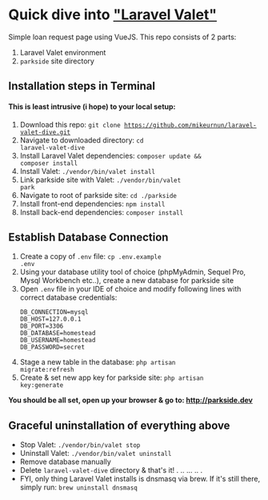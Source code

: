 # Quick dive into ["Laravel Valet"](https://laravel.com/docs/5.3/valet)
Simple loan request page using VueJS. This repo consists of 2 parts:
1. Laravel Valet environment
2. <code>parkside</code> site directory

## Installation steps in Terminal
#### This is least intrusive (i hope) to your local setup:
1. Download this repo: <code>git clone https://github.com/mikeurnun/laravel-valet-dive.git</code>
2. Navigate to downloaded directory: <code>cd laravel-valet-dive</code>
3. Install Laravel Valet dependencies: <code>composer update && composer install</code>
4. Install Valet: <code>./vendor/bin/valet install</code>
5. Link parkside site with Valet: <code>./vendor/bin/valet park</code>
6. Navigate to root of parkside site: <code>cd ./parkside</code>
7. Install front-end dependencies: <code>npm install</code>
8. Install back-end dependencies: <code>composer install</code>

## Establish Database Connection
1. Create a copy of <code>.env</code> file: <code>cp .env.example .env</code>
2. Using your database utility tool of choice (phpMyAdmin, Sequel Pro, Mysql Workbench etc..), create a new database for parkside site
3. Open <code>.env</code> file in your IDE of choice and modify following lines with correct database credentials:
    ```
    DB_CONNECTION=mysql
    DB_HOST=127.0.0.1
    DB_PORT=3306
    DB_DATABASE=homestead
    DB_USERNAME=homestead
    DB_PASSWORD=secret
    ```
4. Stage a new table in the database: <code>php artisan migrate:refresh</code>
5. Create & set new app key for parkside site: <code>php artisan key:generate</code>

**You should be all set, open up your browser & go to: http://parkside.dev**

## Graceful uninstallation of everything above
- Stop Valet: <code>./vendor/bin/valet stop</code>
- Uninstall Valet: <code>./vendor/bin/valet uninstall</code>
- Remove database manually
- Delete `laravel-valet-dive` directory & that's it!
.
..
...
..
.
- FYI, only thing Laravel Valet installs is dnsmasq via brew. If it's still there, simply run:
<code>brew uninstall dnsmasq</code>
